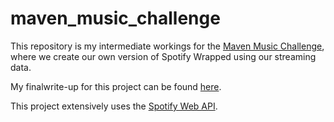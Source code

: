 # maven_music_challenge
This repository is my intermediate workings for the [Maven Music Challenge](https://mavenanalytics.io/challenges/maven-music-challenge/e161353d-9967-4297-869c-505de168e610), where we create our own version of Spotify Wrapped using our streaming data.

My finalwrite-up for this project can be found [here](https://mavenanalytics.io/project/25720).

This project extensively uses the [Spotify Web API](https://developer.spotify.com/documentation/web-api).
